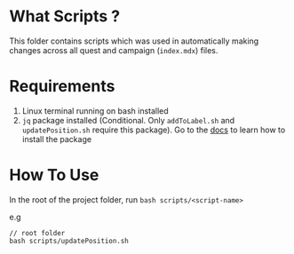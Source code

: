 # What Scripts ?

This folder contains scripts which was used in automatically making changes across all quest and campaign (`index.mdx`) files.

# Requirements

1. Linux terminal running on bash installed
2. `jq` package installed (Conditional. Only `addToLabel.sh` and `updatePosition.sh` require this package). Go to the [docs](https://linuxhint.com/bash_jq_command/) to learn how to install the package

# How To Use

In the root of the project folder, run `bash scripts/<script-name>`

e.g

```
// root folder
bash scripts/updatePosition.sh
```
